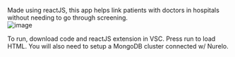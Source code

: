 Made using reactJS, this app helps link patients with doctors in hospitals without needing to go through screening.   
![image](https://github.com/user-attachments/assets/9bcf7e72-4ab2-453d-94b8-7e5b33cd630f)


To run, download code and reactJS extension in VSC. Press run to load HTML. You will also need to setup a MongoDB cluster connected w/ Nurelo.   
  
